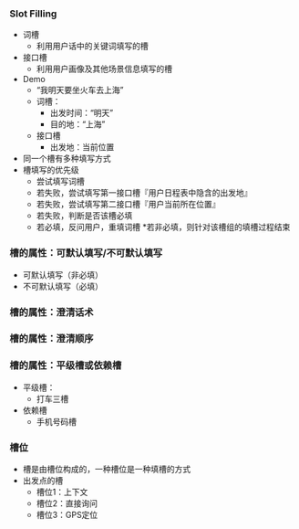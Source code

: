 ### Slot Filling

- 词槽
  - 利用用户话中的关键词填写的槽
- 接口槽
  - 利用用户画像及其他场景信息填写的槽
- Demo
  - “我明天要坐火车去上海”
  - 词槽：
    - 出发时间：“明天”
    - 目的地：“上海”
  - 接口槽
    - 出发地：当前位置
- 同一个槽有多种填写方式
- 槽填写的优先级
  - 尝试填写词槽
  - 若失败，尝试填写第一接口槽『用户日程表中隐含的出发地』
  - 若失败，尝试填写第二接口槽『用户当前所在位置』
  - 若失败，判断是否该槽必填
  - 若必填，反问用户，重填词槽 *若非必填，则针对该槽组的填槽过程结束

### 槽的属性：**可默认填写/不可默认填写**

- 可默认填写（非必填）
- 不可默认填写（必填）

### **槽的属性：澄清话术**

### **槽的属性：澄清顺序**

### **槽的属性：平级槽或依赖槽**

- 平级槽：
  - 打车三槽
- 依赖槽
  - 手机号码槽

### 槽位

- 槽是由槽位构成的，一种槽位是一种填槽的方式
- 出发点的槽
  - 槽位1：上下文
  - 槽位2：直接询问
  - 槽位3：GPS定位